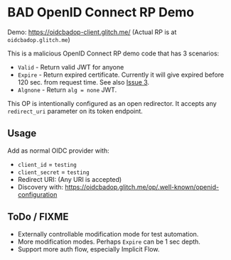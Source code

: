 BAD OpenID Connect RP Demo
==========================

Demo: https://oidcbadop-client.glitch.me/ (Actual RP is at `oidcbadop.glitch.me`)

This is a malicious OpenID Connect RP demo code that has 3 scenarios:

- `Valid` - Return valid JWT for anyone
- `Expire` - Return expired certificate. Currently it will give expired before 120 sec. from request time. See also [Issue 3](https://github.com/okuoku/oidcbadop/issues/3).
- `Algnone` - Return `alg = none` JWT.

This OP is intentionally configured as an open redirector. It accepts any `redirect_uri` parameter on its token endpoint.

Usage
-----

Add as normal OIDC provider with:

- `client_id` = `testing`
- `client_secret` = `testing`
- Redirect URI: (Any URI is accepted)
- Discovery with: https://oidcbadop.glitch.me/op/.well-known/openid-configuration

ToDo / FIXME
------------

- Externally controllable modification mode for test automation.
- More modification modes. Perhaps `Expire` can be 1 sec depth.
- Support more auth flow, especially Implicit Flow.

